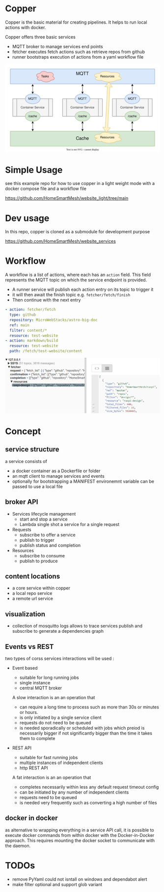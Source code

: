 # Copper
Copper is the basic material for creating pipelines. It helps to run local actions with docker.

Copper offers three basic services
- MQTT broker to manage services end points
- fetcher executes fetch actions such as retrieve repos from github
- runner bootstraps execution of actions from a yaml workflow file

![concept](./design/concept.drawio.svg)

# Simple Usage
see this example repo for how to use copper in a light weight mode with a docker compose file and a workflow file

https://github.com/HomeSmartMesh/website_light/tree/main


# Dev usage
In this repo, copper is cloned as a submodule for development purpose

https://github.com/HomeSmartMesh/website_services

# Workflow
A workflow is a list of actions, where each has an `action` field. This field represents the MQTT topic on which the service endpoint is provided.
* A runner service will publish each action entry on its topic to trigger it
* it will then await the finish topic e.g. `fetcher/fetch/finish`
* Then continue with the next entry

```yaml
- action: fetcher/fetch
  type: github
  repository: MicroWebStacks/astro-big-doc
  ref: main
  filter: content/*
  resource: test-website
- action: markdown/build
  resource: test-website
  path: /fetch/test-website/content
```



![Broker](./design/broker.png)

# Concept

## service structure
a service consists of
* a docker container as a Dockerfile or folder
* an mqtt client to manage services and events
* optionally for bootstrapping a MANIFEST environemnt variable can be passed to use a local file

## broker API
* Services lifecycle management
    * start and stop a service
    * Lambda single shot a service for a single request
* Requests
    * subscribe to offer a service
    * publish to trigger
    * publish status and completion
* Resources
    * subscribe to consume
    * publish to produce

## content locations
* a core service within copper
* a local repo service
* a remote url service

## visualization
* collection of mosquitto logs allows to trace services publish and subscribe to generate a dependencies graph

## Events vs REST
two types of corss services interactions will be used :
* Event based
    * suitable for long running jobs
    * single instance
    * central MQTT broker

    A slow interaction is an an operation that
    * can require a long time to process such as more than 30s or minutes or hours.
    * is only initiated by a single service client
    * requests do not need to be queued
    * is needed sporadically or scheduled with jobs which preiod is necessarily bigger if not significantly bigger than the time it takes them to complete

* REST API
    * suitable for fast running jobs
    * multiple instances of independent clients
    * http REST API

    A fat interaction is an an operation that
    * completes necessarily within less any default request timeout config
    * can be initiated by any number of independent clients
    * requests need to be queued
    * is needed very frequently such as converting a high number of files

## docker in docker
as alternative to wrapping everything in a service API call, it is possible to execute docker commands from within docker with the Docker-in-Docker approach. This requires mounting the docker socket to communicate with the daemon.

# TODOs
* remove PyYaml could not isntall on windows and dependabot alert
* make filter optional and support glob variant
